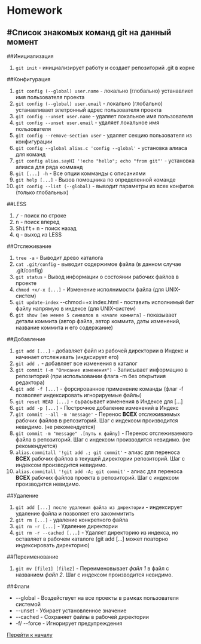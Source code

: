 # Homework

## #<a id="title1">Список знакомых команд git на данный момент</a>

##Инициализация

1. `git init` - инициализирует работу и создает репозиторий .git в корне

##Конфигурация

1. `git config (--global) user.name` - локально (глобально) устанавлиет имя пользователя проекта
2. `git config (--global) user.email` - локально (глобально) устанавливает элетронный адрес пользователя проекта
3. `git config --unset user.name` - удаляет локальное имя пользователя
4. `git config --unset user.email` - удаляет локальное имя пользователя
5. `git config --remove-section user` - удаляет секцию пользователя из конфигурации
6. `git config --global alias.c 'config --global'` - установка алиаса для команд
7. `git config alias.sayHI '!echo "hello"; echo "from git"'` - установка алиаса для ряда комманд
8. `git [...] -h` - Все опции комманды с описаниями
9. `git help [...]` - Вызов помощника по определенной команде
10. `git config --list (--global)` - выводит параметры из всех конфигов (только глобальных)

##LESS

1. <kbd>/</kbd> - поиск по строке
2. <kbd>n</kbd> - поиск вперед
3. <kbd>Shift</kbd>+ <kbd>n</kbd> - поиск назад
4. <kbd>q</kbd> - выход из LESS

##Отслеживание

1. `tree -a` - Выводит древо каталога
2. `cat .git/config` - выводит содержимое файла (в данном случае .git/config)
3. `git status` - Вывод информации о состоянии рабочих файлов в проекте
4. `chmod +x/-x [...]` - Изменение исполнимости файла (для UNIX-систем)
5. `git update-index` --chmod=+x index.html - поставить исполнимый бит файлу напрямую в индексе (для UNIX-систем)
6. `git show [не менее 5 символов в начале коммита]` - показывает детали коммита (автор файла, автор коммита, даты изменений, название коммита и его содержание)

##Добавление

1. `git add [...]` - добавляет файл из рабочей директории в Индекс и начинает отслеживать (индксирует его)
2. `git add .` - добавляет все изменения в каталог
3. `git commit (-m "Описание изменения")` - Записывает информацию в репозиторий (при использовании флага -m без открытиия редактора)
4. `git add -f [...]` - форсированное применение команды (флаг -f позволяет индексировать игнорируемые файлы)
5. `git reset HEAD [...]` - сьрасывает изменения в Индексе для [...]
6. `git add -p [...]` - Построчное добаление изменений в Индекс
7. `git commit --all -m 'message'` - Перенос **ВСЕХ** отслеживаемых рабочих файлов в репозиторий. Шаг с индексом производится невидимо. (не рекомендуется)
8. `git commit -m "message" .[путь к файлу]` - Перенос отслеживаемого файла в репозиторий. Шаг с индексом производится невидимо. (не рекомендуется)
9. `alias.commitall '!git add .; git commit'` - алиас для переноса **ВСЕХ** рабочих файлов в текущей директории репозиторий. Шаг с индексом производится невидимо.
10. `alias.commitall '!git add -A; git commit'` - алиас для переноса **ВСЕХ** рабочих файлов проекта в репозиторий. Шаг с индексом производится невидимо.

##Удаление

1. `git add [...] после удаления файла из директории` - индексирует удаление файла и позволяет его закоммитить
2. `git rm [...]` - удаление конкретного файла
3. `git rm -r [...]` - Удаление директории
4. `git rm -r --cached [...]` - Удаляет директорию из индекса, но оставляет в рабочем каталоге (git add [...] может поаторно индексировать директорию)

##Переименование

1. `git mv [file1] [file2]` - Переименовывает _файл 1_ в файл с названием _файл 2_. Шаг с индексом производится невидимо.

##Флаги

- --global - Воздействует на все проекты в рамках пользователя системой
- --unset - Убирает установленное значение
- --cached - Сохраняет файлы в рабочей директории
- -f/ --force - Игнорирует предупреждения

[Перейти к началу](#title1)
